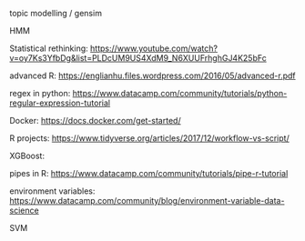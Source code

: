 topic modelling / gensim

HMM

Statistical rethinking: https://www.youtube.com/watch?v=oy7Ks3YfbDg&list=PLDcUM9US4XdM9_N6XUUFrhghGJ4K25bFc

advanced R: https://englianhu.files.wordpress.com/2016/05/advanced-r.pdf

regex in python: https://www.datacamp.com/community/tutorials/python-regular-expression-tutorial

Docker: https://docs.docker.com/get-started/

R projects: https://www.tidyverse.org/articles/2017/12/workflow-vs-script/

XGBoost: 

pipes in R: https://www.datacamp.com/community/tutorials/pipe-r-tutorial

environment variables: https://www.datacamp.com/community/blog/environment-variable-data-science

SVM
